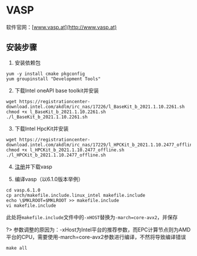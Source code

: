 # VASP

软件官网：[www.vasp.at](http://www.vasp.at)

## 安装步骤

1. 安装依赖包

```
yum -y install cmake pkgconfig
yum groupinstall "Development Tools"
```
2. 下载Intel oneAPI base toolkit并安装

```
wget https://registrationcenter-download.intel.com/akdlm/irc_nas/17226/l_BaseKit_b_2021.1.10.2261.sh
chmod +x l_BaseKit_b_2021.1.10.2261.sh
./l_BaseKit_b_2021.1.10.2261.sh
```

3. 下载Intel HpcKit并安装

```
wget https://registrationcenter-download.intel.com/akdlm/irc_nas/17229/l_HPCKit_b_2021.1.10.2477_offline.sh 
chmod +x l_HPCKit_b_2021.1.10.2477_offline.sh 
./l_HPCKit_b_2021.1.10.2477_offline.sh 
```

4. [注册](https://www.vasp.at/registration_form/)并下载vasp
 
5. 编译vasp（以6.1.0版本举例）

```
cd vasp.6.1.0
cp arch/makefile.include.linux_intel makefile.include
echo \$MKLROOT=$MKLROOT >> makefile.include
vi makefile.include
```

此处将`makefile.include`文件中的`-xHOST`替换为`-march=core-avx2`，并保存

?> 参数调整的原因为：-xHost为Intel平台的推荐参数，而EPC计算节点则为AMD平台的CPU，需要使用-march=core-avx2参数进行编译，不然将导致编译错误

```
make all
```
